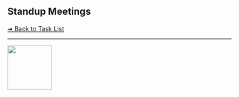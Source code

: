 <style>@import url("//readme.codeadam.ca/readme.css");</style>

## Standup Meetings

[&#10132; Back to Task List](/)

---

<a href="https://brickmmo.com">
<img src="https://brickmmo.com/images/brickmmo-logo-horizontal.jpg" width="100">
</a>
